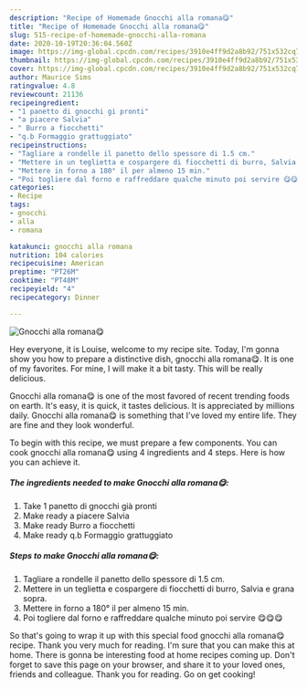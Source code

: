 ```yaml
---
description: "Recipe of Homemade Gnocchi alla romana😋"
title: "Recipe of Homemade Gnocchi alla romana😋"
slug: 515-recipe-of-homemade-gnocchi-alla-romana
date: 2020-10-19T20:36:04.560Z
image: https://img-global.cpcdn.com/recipes/3910e4ff9d2a8b92/751x532cq70/gnocchi-alla-romana😋-recipe-main-photo.jpg
thumbnail: https://img-global.cpcdn.com/recipes/3910e4ff9d2a8b92/751x532cq70/gnocchi-alla-romana😋-recipe-main-photo.jpg
cover: https://img-global.cpcdn.com/recipes/3910e4ff9d2a8b92/751x532cq70/gnocchi-alla-romana😋-recipe-main-photo.jpg
author: Maurice Sims
ratingvalue: 4.8
reviewcount: 21136
recipeingredient:
- "1 panetto di gnocchi gi pronti"
- "a piacere Salvia"
- " Burro a fiocchetti"
- "q.b Formaggio grattuggiato"
recipeinstructions:
- "Tagliare a rondelle il panetto dello spessore di 1.5 cm."
- "Mettere in un teglietta e cospargere di fiocchetti di burro, Salvia e grana sopra."
- "Mettere in forno a 180° il per almeno 15 min."
- "Poi togliere dal forno e raffreddare qualche minuto poi servire 😋😋😋"
categories:
- Recipe
tags:
- gnocchi
- alla
- romana

katakunci: gnocchi alla romana 
nutrition: 104 calories
recipecuisine: American
preptime: "PT26M"
cooktime: "PT48M"
recipeyield: "4"
recipecategory: Dinner

---
```



![Gnocchi alla romana😋](https://img-global.cpcdn.com/recipes/3910e4ff9d2a8b92/751x532cq70/gnocchi-alla-romana😋-recipe-main-photo.jpg)

Hey everyone, it is Louise, welcome to my recipe site. Today, I'm gonna show you how to prepare a distinctive dish, gnocchi alla romana😋. It is one of my favorites. For mine, I will make it a bit tasty. This will be really delicious.

Gnocchi alla romana😋 is one of the most favored of recent trending foods on earth. It's easy, it is quick, it tastes delicious. It is appreciated by millions daily. Gnocchi alla romana😋 is something that I've loved my entire life. They are fine and they look wonderful.




To begin with this recipe, we must prepare a few components. You can cook gnocchi alla romana😋 using 4 ingredients and 4 steps. Here is how you can achieve it.

<!--inarticleads1-->

##### The ingredients needed to make Gnocchi alla romana😋:

1. Take 1 panetto di gnocchi già pronti
1. Make ready a piacere Salvia
1. Make ready  Burro a fiocchetti
1. Make ready q.b Formaggio grattuggiato




<!--inarticleads2-->

##### Steps to make Gnocchi alla romana😋:

1. Tagliare a rondelle il panetto dello spessore di 1.5 cm.
1. Mettere in un teglietta e cospargere di fiocchetti di burro, Salvia e grana sopra.
1. Mettere in forno a 180° il per almeno 15 min.
1. Poi togliere dal forno e raffreddare qualche minuto poi servire 😋😋😋




So that's going to wrap it up with this special food gnocchi alla romana😋 recipe. Thank you very much for reading. I'm sure that you can make this at home. There is gonna be interesting food at home recipes coming up. Don't forget to save this page on your browser, and share it to your loved ones, friends and colleague. Thank you for reading. Go on get cooking!
